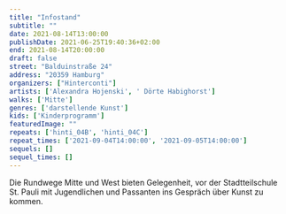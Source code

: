```yaml
---
title: "Infostand"
subtitle: ""
date: 2021-08-14T13:00:00
publishDate: 2021-06-25T19:40:36+02:00
end: 2021-08-14T20:00:00
draft: false
street: "Balduinstraße 24"
address: "20359 Hamburg"
organizers: ["Hinterconti"]
artists: ['Alexandra Hojenski', ' Dörte Habighorst']
walks: ['Mitte']
genres: ['darstellende Kunst']
kids: ['Kinderprogramm']
featuredImage: ""
repeats: ['hinti_04B', 'hinti_04C']
repeat_times: ['2021-09-04T14:00:00', '2021-09-05T14:00:00']
sequels: []
sequel_times: []
---
```


Die Rundwege Mitte und West bieten Gelegenheit, vor der Stadtteilschule St. Pauli mit Jugendlichen und Passanten ins Gespräch über Kunst zu kommen.  